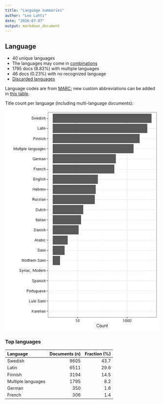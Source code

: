 ```yaml
---
title: "Language summaries"
author: "Leo Lahti"
date: "2016-07-07"
output: markdown_document
---
```


## Language

 * 40 unique languages
 * The languages may come in [combinations](output.tables/language_conversions.csv)
 * 1795 docs (8.83%) with multiple languages
 * 46 docs (0.23%) with no recognized language 
 * [Discarded languages](output.tables/language_discarded.csv)

Language codes are from [MARC](http://www.loc.gov/marc/languages/language_code.html); new custom abbreviations can be added in [this table](https://github.com/rOpenGov/bibliographica/blob/master/inst/extdata/language_abbreviations.csv).

Title count per language (including multi-language documents):

![plot of chunk summarylang](figure/summarylang-1.png)


### Top languages


|Language           | Documents (n)| Fraction (%)|
|:------------------|-------------:|------------:|
|Swedish            |          9605|         43.7|
|Latin              |          6511|         29.6|
|Finnish            |          3194|         14.5|
|Multiple languages |          1795|          8.2|
|German             |           350|          1.6|
|French             |           306|          1.4|

